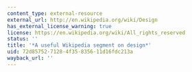 ```yaml
---
content_type: external-resource
external_url: http://en.wikipedia.org/wiki/Design
has_external_license_warning: true
license: https://en.wikipedia.org/wiki/All_rights_reserved
status: ''
title: '*A useful Wikipedia segment on design*'
uid: 72d85752-7128-4f35-8356-11d16fdc213a
wayback_url: ''
---
```

